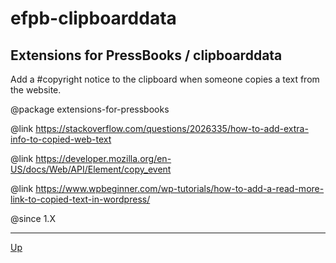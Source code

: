 # efpb-clipboarddata

##  Extensions for PressBooks / clipboarddata

Add a #copyright notice to the clipboard when someone copies a text from the website.

@package           extensions-for-pressbooks

@link https://stackoverflow.com/questions/2026335/how-to-add-extra-info-to-copied-web-text

@link https://developer.mozilla.org/en-US/docs/Web/API/Element/copy_event

@link https://www.wpbeginner.com/wp-tutorials/how-to-add-a-read-more-link-to-copied-text-in-wordpress/

@since 1.X

---
[Up](/README.md)

